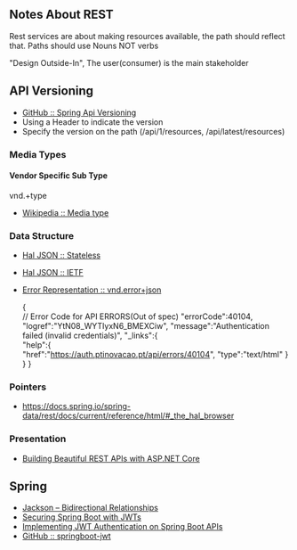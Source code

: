 ## Notes About REST

Rest services are about making resources available, the path should reflect that.
Paths should use Nouns NOT verbs


"Design Outside-In", The user(consumer) is the main stakeholder


## API Versioning
  - [GitHub :: Spring Api Versioning](https://github.com/augusto/restVersioning)
  - Using a Header to indicate the version
  - Specify the version on the path (/api/1/resources, /api/latest/resources)

### Media Types

#### Vendor Specific Sub Type
vnd.<subtype>+type

 - [Wikipedia :: Media type](https://en.wikipedia.org/wiki/Media_type)




### Data Structure
 - [Hal JSON :: Stateless](http://stateless.co/hal_specification.html)
 - [Hal JSON :: IETF](https://tools.ietf.org/html/draft-kelly-json-hal-08)
 - [Error Representation :: vnd.error+json](https://github.com/blongden/vnd.error)


     {  
         // Error Code for API ERRORS(Out of spec)
          "errorCode":40104,
          "logref":"YtN08_WYTIyxN6_BMEXCiw",
          "message":"Authentication failed (invalid credentials)",
          "_links":{  
             "help":{  
                "href":"https://auth.ptinovacao.pt/api/errors/40104",
                "type":"text/html"
             }
          }
       }


### Pointers
 - https://docs.spring.io/spring-data/rest/docs/current/reference/html/#_the_hal_browser



### Presentation
 - [Building Beautiful REST APIs with ASP.NET Core](https://www.slideshare.net/stormpath/building-beautiful-rest-apis-with-aspnet-core?next_slideshow=1)

## Spring
 - [Jackson – Bidirectional Relationships](http://www.baeldung.com/jackson-bidirectional-relationships-and-infinite-recursion)
 - [Securing Spring Boot with JWTs](https://auth0.com/blog/securing-spring-boot-with-jwts/)
 - [Implementing JWT Authentication on Spring Boot APIs](https://auth0.com/blog/implementing-jwt-authentication-on-spring-boot/)
 - [GitHub :: springboot-jwt](https://github.com/nydiarra/springboot-jwt)
